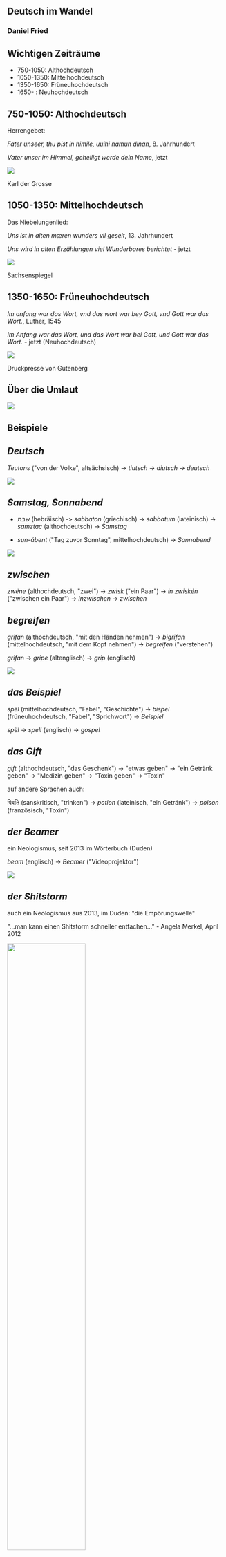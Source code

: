 ## Deutsch im Wandel

### Daniel Fried

## Wichtigen Zeiträume
- 750-1050: Althochdeutsch
- 1050-1350: Mittelhochdeutsch
- 1350-1650: Früneuhochdeutsch
- 1650- : Neuhochdeutsch

## 750-1050: Althochdeutsch

Herrengebet: 

*Fater unseer, thu pist in himile, uuihi namun dinan*, 8. Jahrhundert

*Vater unser im Himmel, geheiligt werde dein Name*, jetzt

![](chuck.jpg)

Karl der Grosse

## 1050-1350: Mittelhochdeutsch

Das Niebelungenlied:

*Uns ist in alten mæren wunders vil geseit*, 13. Jahrhundert

*Uns wird in alten Erzählungen viel Wunderbares berichtet* - jetzt

![](sachsenspiegel.jpg)

Sachsenspiegel

## 1350-1650: Früneuhochdeutsch

*Im anfang war das Wort, vnd das wort war bey Gott, vnd Gott war das Wort.*, Luther, 1545

*Im Anfang war das Wort, und das Wort war bei Gott, und Gott war das Wort.* - jetzt (Neuhochdeutsch)

![](press.jpg)

Druckpresse von Gutenberg

## Über die Umlaut

![](umlaut.png)

## Beispiele

## *Deutsch*

*Teutons* ("von der Volke", altsächsisch) -> *tiutsch* -> *diutsch* -> *deutsch*

![](deutsch.png)

## *Samstag, Sonnabend*

- *שבת* (hebräisch) -> *sabbaton* (griechisch) -> *sabbatum* (lateinisch) -> *samztac* (althochdeutsch) -> *Samstag*

- *sun-ábent* ("Tag zuvor Sonntag", mittelhochdeutsch) -> *Sonnabend*

![](samstag.png)

## *zwischen*

*zwëne* (althochdeutsch, "zwei") -> *zwisk* ("ein Paar") -> *in zwiskén* ("zwischen ein Paar") -> *inzwischen* ->  *zwischen*

## *begreifen*

*grifan* (althochdeutsch, "mit den Händen nehmen") -> *bigrifan* (mittelhochdeutsch, "mit dem Kopf nehmen") -> *begreifen* ("verstehen")

*grifan* -> *gripe* (altenglisch) -> *grip* (englisch)

![](begreifen.png)

## *das Beispiel*

*spël* (mittelhochdeutsch, "Fabel", "Geschichte") -> *bispel* (früneuhochdeutsch, "Fabel", "Sprichwort")  -> *Beispiel*

*spël* -> *spell* (englisch)  -> *gospel*

## *das Gift*

*gift* (althochdeutsch, "das Geschenk") -> "etwas geben" -> "ein Getränk geben" -> "Medizin geben" -> "Toxin geben" -> "Toxin"

auf andere Sprachen auch:

पिबति (sanskritisch, "trinken") -> *potion* (lateinisch, "ein Getränk") -> *poison* (französisch, "Toxin")


## *der Beamer*

ein Neologismus, seit 2013 im Wörterbuch (Duden)

*beam* (englisch) -> *Beamer* ("Videoprojektor")

![](beamer.png)

## *der Shitstorm*

auch ein Neologismus aus 2013, im Duden: "die Empörungswelle"

"...man kann einen Shitstorm schneller entfachen..." - Angela Merkel, April 2012
<div ><img src="shitstorm.png" style="width: 60%" /></div>
<div ><img src="shitstorm2.png" style="width: 60%" /></div>

## *das Ende*

*ánta-s* (sanskritisch, "Grenze") -> *enti* (althochdeutsch) -> *Ende*
